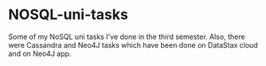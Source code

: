 # NOSQL-uni-tasks
Some of my NoSQL uni tasks I've done in the third semester. Also, there were Cassandra and Neo4J tasks which have been done on DataStax cloud and on Neo4J app.
